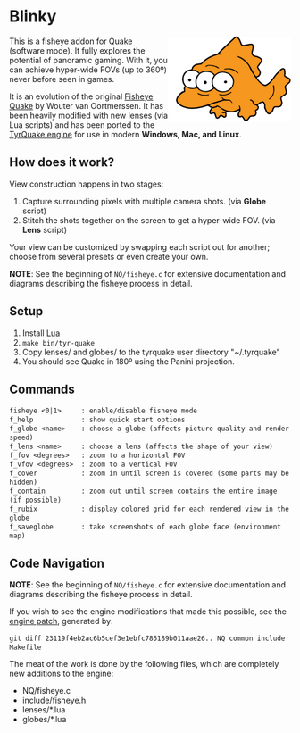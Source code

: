 # Blinky

<img src="blinky.png" align="right" width="220px"/>

This is a fisheye addon for Quake (software mode).  It fully explores the
potential of panoramic gaming.  With it, you can achieve hyper-wide FOVs (up to
360º) never before seen in games.

It is an evolution of the original [Fisheye
Quake](http://strlen.com/gfxengine/fisheyequake/) by Wouter van Oortmerssen. It
has been heavily modified with new lenses (via Lua scripts) and has been ported
to the [TyrQuake engine](http://disenchant.net/tyrquake/) for use in modern
__Windows, Mac, and Linux__.

## How does it work?

View construction happens in two stages:

1. Capture surrounding pixels with multiple camera shots. (via __Globe__ script)
1. Stitch the shots together on the screen to get a hyper-wide FOV. (via __Lens__ script)

Your view can be customized by swapping each script out for another; choose
from several presets or even create your own.

__NOTE__: See the beginning of `NQ/fisheye.c` for extensive documentation and
diagrams describing the fisheye process in detail.

## Setup

1. Install [Lua](http://www.lua.org/)
1. `make bin/tyr-quake`
1. Copy lenses/ and globes/ to the tyrquake user directory "~/.tyrquake"
1. You should see Quake in 180º using the Panini projection.

## Commands

```
fisheye <0|1>     : enable/disable fisheye mode
f_help            : show quick start options
f_globe <name>    : choose a globe (affects picture quality and render speed)
f_lens <name>     : choose a lens (affects the shape of your view)
f_fov <degrees>   : zoom to a horizontal FOV
f_vfov <degrees>  : zoom to a vertical FOV
f_cover           : zoom in until screen is covered (some parts may be hidden)
f_contain         : zoom out until screen contains the entire image (if possible)
f_rubix           : display colored grid for each rendered view in the globe
f_saveglobe       : take screenshots of each globe face (environment map)
```

## Code Navigation

__NOTE__: See the beginning of `NQ/fisheye.c` for extensive documentation and
diagrams describing the fisheye process in detail.

If you wish to see the engine modifications that made this possible, see the
[engine patch](fisheye.patch), generated by:

```
git diff 23119f4eb2ac6b5cef3e1ebfc785189b011aae26.. NQ common include Makefile
```

The meat of the work is done by the following files, which are completely
new additions to the engine:

- NQ/fisheye.c
- include/fisheye.h
- lenses/*.lua
- globes/*.lua

